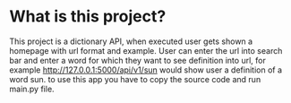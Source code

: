 # What is this project?

This project is a dictionary API, when executed user gets shown a homepage with url format and example.
User can enter the url into search bar and enter a word for which they want to see definition into url, for example
http://127.0.0.1:5000/api/v1/sun would show user a definition of a word sun. 
to use this app you have to copy the source code and run main.py file.